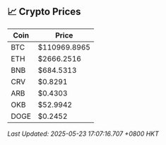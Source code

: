 ## 📈 Crypto Prices

| Coin | Price |
| ---- | ----- |
| BTC | $110969.8965 |
| ETH | $2666.2516 |
| BNB | $684.5313 |
| CRV | $0.8291 |
| ARB | $0.4303 |
| OKB | $52.9942 |
| DOGE | $0.2452 |

_Last Updated: 2025-05-23 17:07:16.707 +0800 HKT_